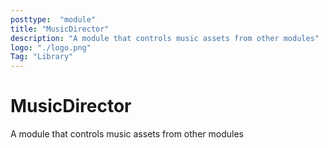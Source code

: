 ```yaml
---
posttype:  "module"  
title: "MusicDirector"
description: "A module that controls music assets from other modules"
logo: "./logo.png"
Tag: "Library"
---
```

MusicDirector
=============

A module that controls music assets from other modules
